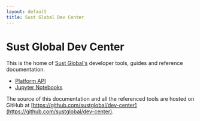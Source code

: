 ```yaml
---
layout: default
title: Sust Global Dev Center
---
```


# Sust Global Dev Center

This is the home of [Sust Global's](https://www.sustglobal.com/) developer tools, guides and reference documentation.

* [Platform API](./api.html)
* [Jupyter Notebooks](./jupyter-notebooks.html)

The source of this documentation and all the referenced tools are hosted on GitHub at [https://github.com/sustglobal/dev-center](https://github.com/sustglobal/dev-center).
